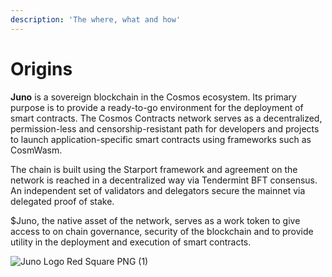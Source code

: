 ```yaml
---
description: 'The where, what and how'
---
```


# Origins

**Juno** is a sovereign blockchain in the Cosmos ecosystem. Its primary purpose is to provide a ready-to-go environment for the deployment of smart contracts. The Cosmos Contracts network serves as a decentralized, permission-less and censorship-resistant path for developers and projects to launch application-specific smart contracts using frameworks such as CosmWasm.

The chain is built using the Starport framework and agreement on the network is reached in a decentralized way via Tendermint BFT consensus. An independent set of validators and delegators secure the mainnet via delegated proof of stake.

$Juno, the native asset of the network, serves as a work token to give access to on chain governance, security of the blockchain and to provide utility in the deployment and execution of smart contracts.


![Juno Logo Red Square PNG (1)](https://user-images.githubusercontent.com/79812965/129767185-dfb33d3a-e68a-4c82-b01e-cd278d33fd22.png)

